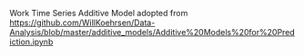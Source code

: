 Work Time Series Additive Model adopted from https://github.com/WillKoehrsen/Data-Analysis/blob/master/additive_models/Additive%20Models%20for%20Prediction.ipynb
